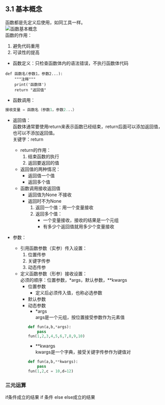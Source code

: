 ## 3.1 基本概念
函数都是先定义后使用，如同工具一样。    
![函数基本概念](https://github.com/fangmingc/Python/blob/master/Basis_of_Python/Picture/%E5%87%BD%E6%95%B0_%E5%9F%BA%E6%9C%AC%E6%A6%82%E5%BF%B5.png)  
函数的作用：   
1. 避免代码重用  
2. 可读性的提高  
- 函数定义：只检查函数体内的语法错误，不执行函数体代码  
```pythpn
def 函数名(参数1，参数2...):
    """注释"""
    print('函数体')
    return "返回值"
```
- 函数调用：  
```python
接收变量 = 函数名（参数1，参数2...）
```
- 返回值：  
函数体通常要使用return来表示函数已经结束，return后面可以添加返回值，也可以不添加返回值。  
关键字：return
	- return的作用：
		 1. 结束函数的执行
		 2. 返回要返回的值
	- 返回值的两种情况：
		- 返回值一个值
		- 返回多个值
	- 函数调用接收返回值
		- 返回值为None  不接收
		- 返回时不为None
			1. 返回一个值：用一个变量接收
			2. 返回多个值：
				- 一个变量接收，接收的结果是一个元组
				- 有多少个返回值就用多少个变量接收

- 参数：  
	- 引用函数参数（实参）传入设置：  
		1. 位置传参
		2. 关键字传参
		3. 动态传参
	- 定义函数参数（形参）接收设置：  
		必须的顺序：位置参数，\*args，默认参数，\*\*kwargs  
		- 位置参数  
			- 定义后必须传入值，也称必选参数
		- 默认参数  
		- 动态参数  
			- \*args  
			args是一个元组，按位置接受参数作为元素值
			```python
		    def fun(a,b,*args):
		        pass
		    fun(1,2,3,4,5,6,7,8,9,10)
			```
			- \*\*kwargs  
			kwargs是一个字典，接受关键字传参作为键值对
			```python
		    def fun(a,b,**kwargs):
		        pass
		    fun(1,2,c = 10,d=12)
			```

### 三元运算
if条件成立的结果 if 条件 else else成立的结果
